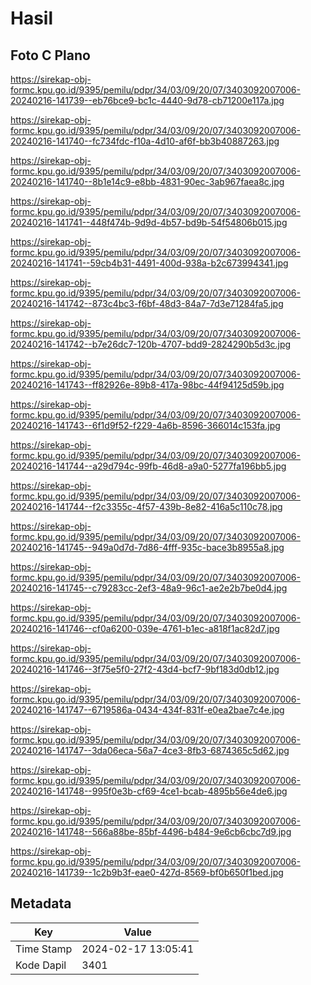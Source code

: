# Hasil

## Foto C Plano

https://sirekap-obj-formc.kpu.go.id/9395/pemilu/pdpr/34/03/09/20/07/3403092007006-20240216-141739--eb76bce9-bc1c-4440-9d78-cb71200e117a.jpg

https://sirekap-obj-formc.kpu.go.id/9395/pemilu/pdpr/34/03/09/20/07/3403092007006-20240216-141740--fc734fdc-f10a-4d10-af6f-bb3b40887263.jpg

https://sirekap-obj-formc.kpu.go.id/9395/pemilu/pdpr/34/03/09/20/07/3403092007006-20240216-141740--8b1e14c9-e8bb-4831-90ec-3ab967faea8c.jpg

https://sirekap-obj-formc.kpu.go.id/9395/pemilu/pdpr/34/03/09/20/07/3403092007006-20240216-141741--448f474b-9d9d-4b57-bd9b-54f54806b015.jpg

https://sirekap-obj-formc.kpu.go.id/9395/pemilu/pdpr/34/03/09/20/07/3403092007006-20240216-141741--59cb4b31-4491-400d-938a-b2c673994341.jpg

https://sirekap-obj-formc.kpu.go.id/9395/pemilu/pdpr/34/03/09/20/07/3403092007006-20240216-141742--873c4bc3-f6bf-48d3-84a7-7d3e71284fa5.jpg

https://sirekap-obj-formc.kpu.go.id/9395/pemilu/pdpr/34/03/09/20/07/3403092007006-20240216-141742--b7e26dc7-120b-4707-bdd9-2824290b5d3c.jpg

https://sirekap-obj-formc.kpu.go.id/9395/pemilu/pdpr/34/03/09/20/07/3403092007006-20240216-141743--ff82926e-89b8-417a-98bc-44f94125d59b.jpg

https://sirekap-obj-formc.kpu.go.id/9395/pemilu/pdpr/34/03/09/20/07/3403092007006-20240216-141743--6f1d9f52-f229-4a6b-8596-366014c153fa.jpg

https://sirekap-obj-formc.kpu.go.id/9395/pemilu/pdpr/34/03/09/20/07/3403092007006-20240216-141744--a29d794c-99fb-46d8-a9a0-5277fa196bb5.jpg

https://sirekap-obj-formc.kpu.go.id/9395/pemilu/pdpr/34/03/09/20/07/3403092007006-20240216-141744--f2c3355c-4f57-439b-8e82-416a5c110c78.jpg

https://sirekap-obj-formc.kpu.go.id/9395/pemilu/pdpr/34/03/09/20/07/3403092007006-20240216-141745--949a0d7d-7d86-4fff-935c-bace3b8955a8.jpg

https://sirekap-obj-formc.kpu.go.id/9395/pemilu/pdpr/34/03/09/20/07/3403092007006-20240216-141745--c79283cc-2ef3-48a9-96c1-ae2e2b7be0d4.jpg

https://sirekap-obj-formc.kpu.go.id/9395/pemilu/pdpr/34/03/09/20/07/3403092007006-20240216-141746--cf0a6200-039e-4761-b1ec-a818f1ac82d7.jpg

https://sirekap-obj-formc.kpu.go.id/9395/pemilu/pdpr/34/03/09/20/07/3403092007006-20240216-141746--3f75e5f0-27f2-43d4-bcf7-9bf183d0db12.jpg

https://sirekap-obj-formc.kpu.go.id/9395/pemilu/pdpr/34/03/09/20/07/3403092007006-20240216-141747--6719586a-0434-434f-831f-e0ea2bae7c4e.jpg

https://sirekap-obj-formc.kpu.go.id/9395/pemilu/pdpr/34/03/09/20/07/3403092007006-20240216-141747--3da06eca-56a7-4ce3-8fb3-6874365c5d62.jpg

https://sirekap-obj-formc.kpu.go.id/9395/pemilu/pdpr/34/03/09/20/07/3403092007006-20240216-141748--995f0e3b-cf69-4ce1-bcab-4895b56e4de6.jpg

https://sirekap-obj-formc.kpu.go.id/9395/pemilu/pdpr/34/03/09/20/07/3403092007006-20240216-141748--566a88be-85bf-4496-b484-9e6cb6cbc7d9.jpg

https://sirekap-obj-formc.kpu.go.id/9395/pemilu/pdpr/34/03/09/20/07/3403092007006-20240216-141739--1c2b9b3f-eae0-427d-8569-bf0b650f1bed.jpg


## Metadata

| Key        | Value               |
| ---------- | ------------------- |
| Time Stamp | 2024-02-17 13:05:41 |
| Kode Dapil | 3401                |



